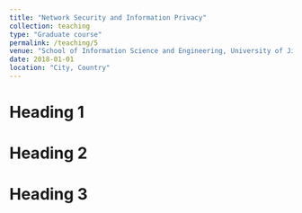 ```yaml
---
title: "Network Security and Information Privacy"
collection: teaching
type: "Graduate course"
permalink: /teaching/5
venue: "School of Information Science and Engineering, University of Jinan"
date: 2018-01-01
location: "City, Country"
---
```




Heading 1
======

Heading 2
======

Heading 3
======
